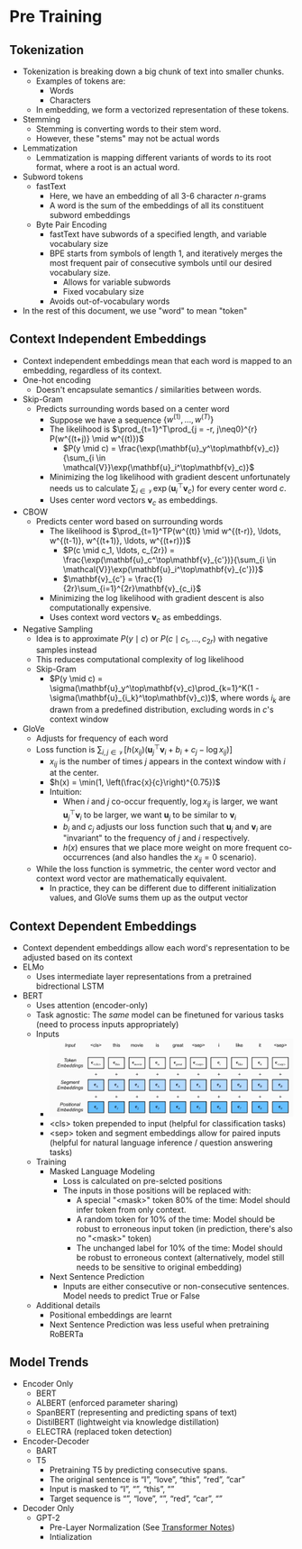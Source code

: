 # Pre Training

## Tokenization
- Tokenization is breaking down a big chunk of text into smaller chunks. 
  - Examples of tokens are:
    - Words
    - Characters
  - In embedding, we form a vectorized representation of these tokens.
- Stemming 
  - Stemming is converting words to their stem word.
  - However, these "stems" may not be actual words
- Lemmatization 
  - Lemmatization is mapping different variants of words to its root format, where a root is an actual word.
- Subword tokens
  - fastText
    - Here, we have an embedding of all 3-6 character $n$-grams
    - A word is the sum of the embeddings of all its constituent subword embeddings
  - Byte Pair Encoding
    - fastText have subwords of a specified length, and variable vocabulary size
    - BPE starts from symbols of length 1, and iteratively merges the most frequent pair of consecutive symbols until our desired vocabulary size.
      - Allows for variable subwords
      - Fixed vocabulary size
    - Avoids out-of-vocabulary words
- In the rest of this document, we use "word" to mean "token"

## Context Independent Embeddings

- Context independent embeddings mean that each word is mapped to an embedding, regardless of its context.
- One-hot encoding
  - Doesn't encapsulate semantics / similarities between words.
- Skip-Gram
  - Predicts surrounding words based on a center word
    - Suppose we have a sequence $\{w^{(1)}, \ldots, w^{(T)}\}$
    - The likelihood is $\prod_{t=1}^T\prod_{j = -r, j\neq0}^{r} P(w^{(t+j)} \mid w^{(t)})$
      - $P(y \mid c) = \frac{\exp(\mathbf{u}_y^\top\mathbf{v}_c)}{\sum_{i \in \mathcal{V}}\exp(\mathbf{u}_i^\top\mathbf{v}_c)}$
    - Minimizing the log likelihood with gradient descent unfortunately needs us to calculate $\sum_{i \in \mathcal{V}}\exp(\mathbf{u}_i^\top\mathbf{v}_c)$ for every center word $c$.
    - Uses center word vectors $\mathbf{v}_c$ as embeddings. 
- CBOW
  - Predicts center word based on surrounding words
    - The likelihood is $\prod_{t=1}^TP(w^{(t)} \mid w^{(t-r)}, \ldots, w^{(t-1)}, w^{(t+1)}, \ldots, w^{(t+r)})$
      - $P(c \mid c_1, \ldots, c_{2r}) = \frac{\exp(\mathbf{u}_c^\top\mathbf{v}_{c'})}{\sum_{i \in \mathcal{V}}\exp(\mathbf{u}_i^\top\mathbf{v}_{c'})}$
      - $\mathbf{v}_{c'} = \frac{1}{2r}\sum_{i=1}^{2r}\mathbf{v}_{c_i}$
    - Minimizing the log likelihood with gradient descent is also computationally expensive.
    - Uses context word vectors $\mathbf{v}_c$ as embeddings. 
- Negative Sampling
  - Idea is to approximate $P(y \mid c)$ or $P(c \mid c_1, \ldots, c_{2r})$ with negative samples instead
  - This reduces computational complexity of log likelihood
  - Skip-Gram
    - $P(y \mid c) = \sigma(\mathbf{u}_y^\top\mathbf{v}_c)\prod_{k=1}^K(1 - \sigma(\mathbf{u}_{i_k}^\top\mathbf{v}_c))$, where words $i_k$ are drawn from a predefined distribution, excluding words in $c$'s context window
- GloVe
  - Adjusts for frequency of each word
  - Loss function is $\sum_{i, j \in \mathcal{V}} \left[h(x_{ij})(\mathbf{u}_j^\top\mathbf{v}_i + b_i + c_j - \log x_{ij})\right]$
    - $x_{ij}$ is the number of times $j$ appears in the context window with $i$ at the center. 
    - $h(x) = \min(1, \left(\frac{x}{c}\right)^{0.75})$
    - Intuition:
      - When $i$ and $j$ co-occur frequently, $\log x_{ij}$ is larger, we want $\mathbf{u}_j^\top\mathbf{v}_i$ to be larger, we want $\mathbf{u}_j$ to be similar to $\mathbf{v}_i$
      - $b_i$ and $c_j$ adjusts our loss function such that $\mathbf{u}_j$ and $\mathbf{v}_i$ are "invariant" to the frequency of $j$ and $i$ respectively. 
      - $h(x)$ ensures that we place more weight on more frequent co-occurrences (and also handles the $x_{ij} = 0$ scenario).
  - While the loss function is symmetric, the center word vector and context word vector are mathematically equivalent. 
    - In practice, they can be different due to different initialization values, and GloVe sums them up as the output vector

## Context Dependent Embeddings
- Context dependent embeddings allow each word's representation to be adjusted based on its context
- ELMo
  - Uses intermediate layer representations from a pretrained bidrectional LSTM
- BERT
  - Uses attention (encoder-only)
  - Task agnostic: The _same_ model can be finetuned for various tasks (need to process inputs appropriately)
  - Inputs
    - ![bert_input.png](bert_input.png)
    - \<cls\> token prepended to input (helpful for classification tasks)
    - \<sep\> token and segment embeddings allow for paired inputs (helpful for natural language inference / question answering tasks)
  - Training
    - Masked Language Modeling
      - Loss is calculated on pre-selcted positions
      - The inputs in those positions will be replaced with:
        - A special "\<mask>" token 80% of the time: Model should infer token from only context. 
        - A random token for 10% of the time: Model should be robust to erroneous input token (in prediction, there's also no "\<mask>" token)
        - The unchanged label for 10% of the time: Model should be robust to erroneous context (alternatively, model still needs to be sensitive to original embedding)
    - Next Sentence Prediction
      - Inputs are either consecutive or non-consecutive sentences. Model needs to predict True or False
  - Additional details
    - Positional embeddings are learnt
    - Next Sentence Prediction was less useful when pretraining RoBERTa

## Model Trends
- Encoder Only
  - BERT
  - ALBERT (enforced parameter sharing)
  - SpanBERT (representing and predicting spans of text)
  - DistilBERT (lightweight via knowledge distillation) 
  - ELECTRA (replaced token detection)
- Encoder-Decoder
  - BART
  - T5
    - Pretraining T5 by predicting consecutive spans. 
    - The original sentence is “I”, “love”, “this”, “red”, “car”
    - Input is masked to “I”, “<X>”, “this”, “<Y>”
    - Target sequence is “<X>”, “love”, “<Y>”, “red”, “car”, “<Z>”
- Decoder Only
  - GPT-2
    - Pre-Layer Normalization (See [Transformer Notes](../08_attention_transformers/notes.md))
    - Intialization